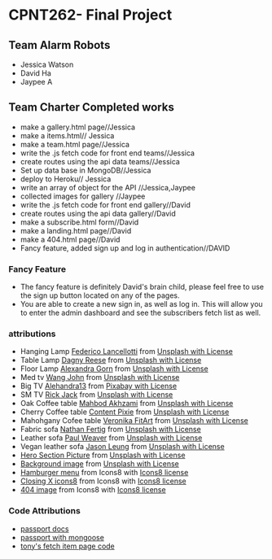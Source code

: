# CPNT262- Final Project

## Team Alarm Robots
- Jessica Watson
- David Ha
- Jaypee A

## Team Charter Completed works
- make a gallery.html page//Jessica
- make a items.html// Jessica
- make a team.html page//Jessica
- write the .js fetch code for front end teams//Jessica
- create routes using the api data teams//Jessica
- Set up data base in MongoDB//Jessica
- deploy to Heroku// Jessica
- write an array of object for the API //Jessica,Jaypee
- collected images for gallery //Jaypee
- write the .js fetch code for front end gallery//David
- create routes using the api data gallery//David
- make a subscribe.html form//David
- make a landing.html page//David
- make a 404.html page//David
- Fancy feature, added sign up and log in authentication//DAVID

### Fancy Feature
- The fancy feature is definitely David's brain child, please feel free to use the sign up button located on any of the pages.
- You are able to create a new sign in, as well as log in. This will allow you to enter the admin dashboard and see the subscribers fetch list as well.

### attributions
- Hanging Lamp [Federico Lancellotti](https://unsplash.com/@feeedderico) from [Unsplash with License](https://unsplash.com/license)
- Table Lamp [Dagny Reese](https://unsplash.com/@dagny_2020) from [Unsplash with License](https://unsplash.com/license)
- Floor Lamp [Alexandra Gorn](https://unsplash.com/@alexagorn) from [Unsplash with License](https://unsplash.com/license)
- Med tv [Wang John](https://unsplash.com/photos/CZ6PG4ozU9c) from [Unsplash with License](https://unsplash.com/license)
- Big TV [Alehandra13](https://pixabay.com/users/alehandra13-1817807/) from [Pixabay with License](https://pixabay.com/service/license/)
- SM TV [Rick Jack](https://unsplash.com/@rickjack) from [Unsplash with License](https://unsplash.com/license)
- Oak Coffee table [Mahbod Akhzami](https://unsplash.com/photos/jc9dkaaEYr4) from [Unsplash with License](https://unsplash.com/license)
- Cherry Coffee table [Content Pixie](https://unsplash.com/photos/JB27lNW9AlM) from [Unsplash with License](https://unsplash.com/license)
- Mahohgany Cofee table [Veronika FitArt](https://unsplash.com/photos/77cctx2YdM4) from [Unsplash with License](https://unsplash.com/license)
- Fabric sofa [Nathan Fertig](https://unsplash.com/photos/FBXuXp57eM0) from [Unsplash with License](https://unsplash.com/license)
- Leather sofa [Paul Weaver](https://unsplash.com/photos/nWidMEQsnAQ) from [Unsplash with License](https://unsplash.com/license)
- Vegan leather sofa [Jason Leung](https://unsplash.com/photos/7XOYJHppytw) from [Unsplash with License](https://unsplash.com/license)
- [Hero Section Picture](https://unsplash.com/photos/PypjzKTUqLo) from [Unsplash with License](https://unsplash.com/license)
- [Background image](https://unsplash.com/photos/xTaOPMa6wAE) from [Unsplash with License](https://unsplash.com/license)
- [Hamburger menu](https://icons8.com/icon/59832/menu) from Icons8 with [Icons8 license](https://icons8.com/license)
- [Closing X icons8](https://icons8.com/icon/111057/x)  from Icons8 with [Icons8 license](https://icons8.com/license)
- [404 image](https://icons8.com/illustrations/illustration/abstract-coming-soon)  from Icons8 with [Icons8 license](https://icons8.com/license)
### Code Attributions
- [passport docs](http://www.passportjs.org/docs/username-password/)
- [passport with mongoose](https://heynode.com/tutorial/authenticate-users-node-expressjs-and-passportjs/)
- [tony's fetch item page code](https://github.com/sait-wbdv/in-class/blob/main/cpnt262/10-21-review/03-fetch-with-foreach-optimized/js/character-item.js)